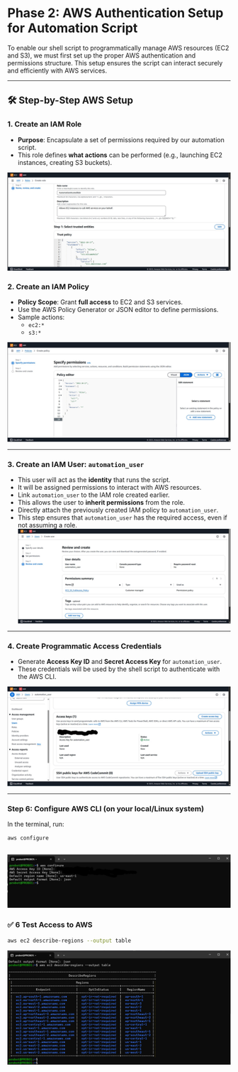 # Phase 2: AWS Authentication Setup for Automation Script

To enable our shell script to programmatically manage AWS resources (EC2 and S3), we must first set up the proper AWS authentication and permissions structure. This setup ensures the script can interact securely and efficiently with AWS services.

---

## 🛠️ Step-by-Step AWS Setup

### 1. Create an IAM Role
- **Purpose**: Encapsulate a set of permissions required by our automation script.
- This role defines **what actions** can be performed (e.g., launching EC2 instances, creating S3 buckets).

![Role](img/iam-role.jpg)

### 2. Create an IAM Policy
- **Policy Scope**: Grant **full access** to EC2 and S3 services.
- Use the AWS Policy Generator or JSON editor to define permissions.
- Sample actions:
  - `ec2:*`
  - `s3:*`


![Policy](img/iam-policy.jpg)

---


### 3. Create an IAM User: `automation_user`
- This user will act as the **identity** that runs the script.
- It will be assigned permissions to interact with AWS resources.
- Link `automation_user` to the IAM role created earlier.
- This allows the user to **inherit permissions** from the role.
- Directly attach the previously created IAM policy to `automation_user`.
- This step ensures that `automation_user` has the required access, even if not assuming a role.
![User](img/iam-user.jpg)

---


### 4. Create Programmatic Access Credentials
- Generate **Access Key ID** and **Secret Access Key** for `automation_user`.
- These credentials will be used by the shell script to authenticate with the AWS CLI.

![Access-Key](img/access-key.jpg)

---

### Step 6: Configure AWS CLI (on your local/Linux system)
In the terminal, run:
``` bash
aws configure
```
![Configure](img/aws-cli-configure.jpg)
---

### ✅ 6 Test Access to AWS 
``` bash
aws ec2 describe-regions --output table

```
![Test](img/test-access.png)
